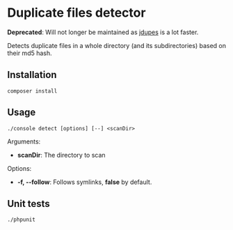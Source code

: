 # Duplicate files detector

**Deprecated**: Will not longer be maintained as [jdupes](https://codeberg.org/jbruchon/jdupes) is a lot faster.

Detects duplicate files in a whole directory (and its subdirectories) based on their md5 hash.

## Installation

```
composer install
```

## Usage

```
./console detect [options] [--] <scanDir>
```

Arguments:

- **scanDir**: The directory to scan

Options:

- **-f, --follow**: Follows symlinks, **false** by default.

## Unit tests

```
./phpunit
```
